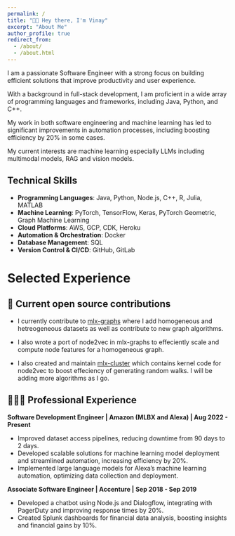 ```yaml
---
permalink: /
title: "👋🏼 Hey there, I'm Vinay"
excerpt: "About Me"
author_profile: true
redirect_from: 
  - /about/
  - /about.html
---
```


I am a passionate Software Engineer with a strong focus on building efficient solutions that improve productivity and user experience. 

With a background in full-stack development, I am proficient in a wide array of programming languages and frameworks, including Java, Python, and C++. 

My work in both software engineering and machine learning has led to significant improvements in automation processes, including boosting efficiency by 20% in some cases.

My current interests are machine learning especially LLMs including multimodal models, RAG and vision models.

## Technical Skills

- **Programming Languages**: Java, Python, Node.js, C++, R, Julia, MATLAB
- **Machine Learning**: PyTorch, TensorFlow, Keras, PyTorch Geometric, Graph Machine Learning
- **Cloud Platforms**: AWS, GCP, CDK, Heroku
- **Automation & Orchestration**: Docker
- **Database Management**: SQL
- **Version Control & CI/CD**: GitHub, GitLab

# Selected Experience

## 🤖 Current open source contributions
- I currently contribute to [mlx-graphs](https://github.com/mlx-graphs/mlx-graphs) where I add homogeneous and hetreogeneous datasets as well as contribute to new graph algorithms.

- I also wrote a port of node2vec in mlx-graphs to effeciently scale and compute node features for a homogeneous graph.

- I also created and maintain [mlx-cluster](https://pypi.org/project/mlx-cluster/) which contains kernel code for node2vec to boost effeciency of generating random walks. I will be adding more algorithms as I go.

## 👨🏻‍🔬 Professional Experience

**Software Development Engineer | Amazon (MLBX and Alexa) | Aug 2022 - Present**  
- Improved dataset access pipelines, reducing downtime from 90 days to 2 days.
- Developed scalable solutions for machine learning model deployment and streamlined automation, increasing efficiency by 20%.
- Implemented large language models for Alexa’s machine learning automation, optimizing data collection and deployment.

**Associate Software Engineer | Accenture | Sep 2018 - Sep 2019**  
- Developed a chatbot using Node.js and Dialogflow, integrating with PagerDuty and improving response times by 20%.
- Created Splunk dashboards for financial data analysis, boosting insights and financial gains by 10%.





